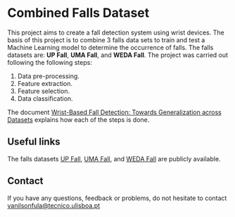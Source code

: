 # **Combined Falls Dataset**

This project aims to create a fall detection system using wrist devices. The basis of this project is to combine 3 falls data sets to train and test a Machine Learning model to determine the occurrence of falls. The falls datasets are: **UP Fall**, **UMA Fall**, and **WEDA Fall**. The project was carried out following the following steps:

1. Data pre-processing.
2. Feature extraction.
3. Feature selection.
4. Data classification.

The document [Wrist-Based Fall Detection: Towards Generalization across Datasets](https://www.mdpi.com/1424-8220/24/5/1679) explains how each of the steps is done.

## Useful links
The falls datasets [UP Fall](https://sites.google.com/up.edu.mx/har-up/), [UMA Fall](https://figshare.com/articles/dataset/UMA_ADL_FALL_Dataset_zip/4214283), and [WEDA Fall](https://github.com/joaojtmarques/WEDA-FALL/tree/main/dataset) are publicly available.

## Contact
If you have any questions, feedback or problems, do not hesitate to contact vanilsonfula@tecnico.ulisboa.pt

